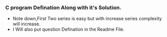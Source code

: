<h3>C program Defination Along with it's Solution.</h3>
<ul>
<li> Note down,First Two series is easy but with increase series complexity will increase.</li>
<li> I Will also put question Defination in the Readme File.</li>
</ul>
